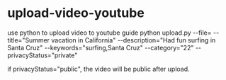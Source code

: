 # upload-video-youtube
use python to upload video to youtube guide
python upload.py --file=<your video file path> --title="Summer vacation in California" --description="Had fun surfing in Santa Cruz" --keywords="surfing,Santa Cruz" --category="22" --privacyStatus="private"

if privacyStatus="public", the video will be public after upload.

